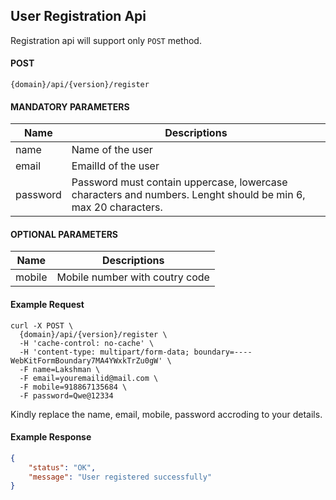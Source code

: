 ## User Registration Api

Registration api will support only `POST` method.

#### POST

```
{domain}/api/{version}/register
```

####  MANDATORY PARAMETERS

| Name     | Descriptions |
|----------|--------------|
| name | Name of the user |
| email | EmailId of the user |
| password | Password must contain uppercase, lowercase characters and numbers. Lenght should be min 6, max 20 characters.|


####  OPTIONAL PARAMETERS


| Name     | Descriptions |
|----------|--------------|
| mobile | Mobile number with coutry code | 

#### Example Request

```
curl -X POST \
  {domain}/api/{version}/register \
  -H 'cache-control: no-cache' \
  -H 'content-type: multipart/form-data; boundary=----WebKitFormBoundary7MA4YWxkTrZu0gW' \
  -F name=Lakshman \
  -F email=youremailid@mail.com \
  -F mobile=918867135684 \
  -F password=Qwe@12334
```

Kindly replace the name, email, mobile, password accroding to your details.
  
#### Example Response

```json
{
    "status": "OK",
    "message": "User registered successfully"
}
```
